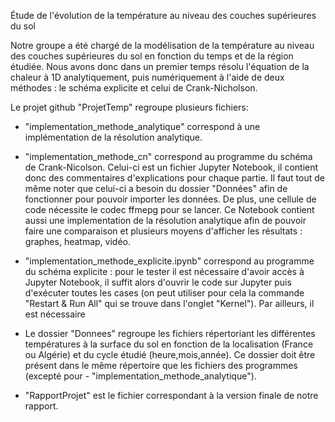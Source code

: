 Étude de l'évolution de la température au niveau des couches supérieures du sol

Notre groupe a été chargé de la modélisation de la température au niveau des couches supérieures du sol en fonction du temps et de la région étudiée.
Nous avons donc dans un premier temps résolu l'équation de la chaleur à 1D analytiquement, puis numériquement à l'aide de deux méthodes : le schéma explicite et celui de Crank-Nicholson.

Le projet github "ProjetTemp" regroupe plusieurs fichiers:

- "implementation_methode_analytique" correspond à une implémentation de la résolution analytique. 

- "implementation_methode_cn" correspond au programme du schéma de Crank-Nicolson. Celui-ci est un fichier Jupyter Notebook, il contient donc des commentaires d'explications pour chaque partie. Il faut tout de même noter que celui-ci a besoin du dossier "Données" afin de fonctionner pour pouvoir importer les données. De plus, une cellule de code nécessite le codec ffmepg pour se lancer. Ce Notebook contient aussi une implementation de la résolution analytique afin de pouvoir faire une comparaison et plusieurs moyens d'afficher les résultats : graphes, heatmap, vidéo.

- "implementation_methode_explicite.ipynb" correspond au programme du schéma explicite : pour le tester il est nécessaire d'avoir accès à Jupyter Notebook, 
il suffit alors d'ouvrir le code sur Jupyter puis d'exécuter toutes les cases (on peut utiliser pour cela la commande "Restart & Run All" qui se trouve dans l'onglet "Kernel"). Par ailleurs, il est nécessaire

- Le dossier "Donnees" regroupe les fichiers répertoriant les différentes températures à la surface du sol en fonction de la localisation (France ou Algérie) et du cycle étudié (heure,mois,année). Ce dossier doit être présent dans le même répertoire que les fichiers des programmes (excepté pour - "implementation_methode_analytique"). 

- "RapportProjet" est le fichier correspondant à la version finale de notre rapport.
